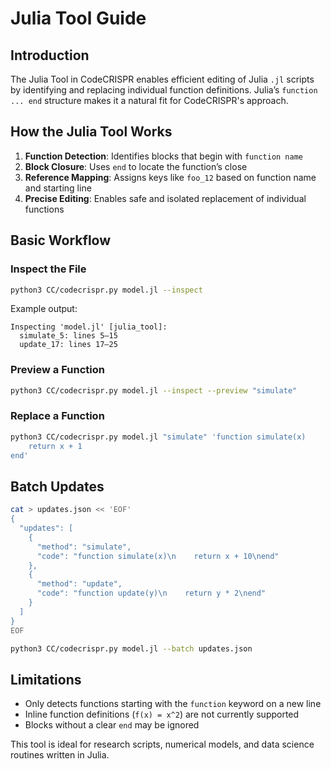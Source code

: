 # Julia Tool Guide

## Introduction

The Julia Tool in CodeCRISPR enables efficient editing of Julia `.jl` scripts by identifying and replacing individual function definitions. Julia’s `function ... end` structure makes it a natural fit for CodeCRISPR's approach.

## How the Julia Tool Works

1. **Function Detection**: Identifies blocks that begin with `function name`
2. **Block Closure**: Uses `end` to locate the function’s close
3. **Reference Mapping**: Assigns keys like `foo_12` based on function name and starting line
4. **Precise Editing**: Enables safe and isolated replacement of individual functions

## Basic Workflow

### Inspect the File

```bash
python3 CC/codecrispr.py model.jl --inspect
```

Example output:
```
Inspecting 'model.jl' [julia_tool]:
  simulate_5: lines 5–15
  update_17: lines 17–25
```

### Preview a Function

```bash
python3 CC/codecrispr.py model.jl --inspect --preview "simulate"
```

### Replace a Function

```bash
python3 CC/codecrispr.py model.jl "simulate" 'function simulate(x)
    return x + 1
end'
```

## Batch Updates

```bash
cat > updates.json << 'EOF'
{
  "updates": [
    {
      "method": "simulate",
      "code": "function simulate(x)\n    return x + 10\nend"
    },
    {
      "method": "update",
      "code": "function update(y)\n    return y * 2\nend"
    }
  ]
}
EOF

python3 CC/codecrispr.py model.jl --batch updates.json
```

## Limitations

- Only detects functions starting with the `function` keyword on a new line
- Inline function definitions (`f(x) = x^2`) are not currently supported
- Blocks without a clear `end` may be ignored

This tool is ideal for research scripts, numerical models, and data science routines written in Julia.